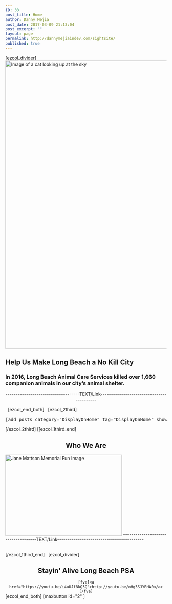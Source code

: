 ```yaml
---
ID: 33
post_title: Home
author: Danny Mejia
post_date: 2017-03-09 21:13:04
post_excerpt: ""
layout: page
permalink: http://dannymejiaindev.com/sightsite/
published: true
---
```

[ezcol_divider] <img id="longdesc-return-441" class="alignnone size-full wp-image-441" tabindex="-1" src="http://dannymejiaindev.com/sightsite/wp-content/uploads/2017/04/Cat_4-e1492198697630.jpg" alt="Image of a cat looking up at the sky" width="1600" height="900" longdesc="http://dannymejiaindev.com/sightsite?longdesc=441&referrer=33" /> 
## Help Us Make Long Beach a No Kill City

### In 2016, Long Beach Animal Care Services killed over 1,660 companion animals in our city’s animal shelter.

<p style="text-align: center;">
  ------------------------------------TEXT/Link------------------------------------------
</p>   [ezcol_end_both]   [ezcol_2third] 

<div class="panel panel-default">
  <div id="custom-collapse-0-0" class="panel-collapse collapse in">
    <div class="panel-body">
      <pre class="">[add_posts category="DisplayOnHome" tag="DisplayOnHome" show="5" h="2" full="false" readmore="Read more" img="false"]</pre>
    </div>
  </div>
</div> [/ezcol_2third] [[ezcol_1third_end] 

<h2 class="wsite-content-title" style="text-align: center;">
  Who We Are
</h2>

<img id="longdesc-return-232" class="size-full wp-image-232 aligncenter" tabindex="-1" src="http://dannymejiaindev.com/sightsite/wp-content/uploads/2017/03/6909542.jpg" alt="Jane Mattson Memorial Fun Image" width="364" height="253" longdesc="http://dannymejiaindev.com/sightsite?longdesc=232&referrer=33" /> ------------------------------------TEXT/Link------------------------------------------ <h2 class="wsite-content-title">
</h2> [/ezcol_1third_end]   [ezcol_divider] 

<h2 class="wsite-content-title" style="text-align: center;">
  Stayin' Alive Long Beach PSA
</h2>

<div style="text-align: center;">
  <code>[fve]&lt;a href="https://youtu.be/i4uUJf8kQ3Q">http://youtu.be/oHg5SJYRHA0&lt;/a>[/fve]</code>
</div> [ezcol_end_both] [maxbutton id="2" ]